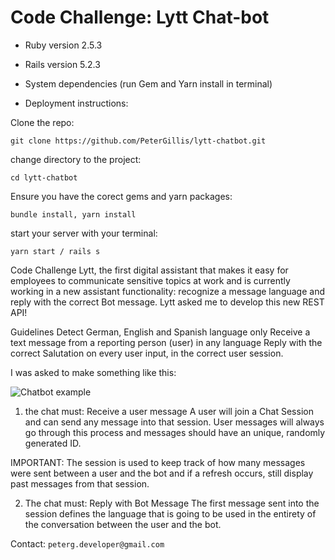 # Code Challenge: Lytt Chat-bot

* Ruby version 2.5.3

* Rails version 5.2.3

* System dependencies (run Gem and Yarn install in terminal)

* Deployment instructions:

Clone the repo:

``git clone https://github.com/PeterGillis/lytt-chatbot.git``

change directory to the project:

``cd lytt-chatbot``

Ensure you have the corect gems and yarn packages:

``bundle install, yarn install``

start your server with your terminal:

``yarn start / rails s``

Code Challenge
Lytt, the first digital assistant that makes it easy for employees to communicate sensitive topics at work and is currently working in a new assistant functionality: recognize a message language and reply with the correct Bot message. Lytt asked me to develop this new REST API!

Guidelines
Detect German, English and Spanish language only
Receive a text message from a reporting person (user) in any language
Reply with the correct Salutation on every user input, in the correct user session.

I was asked to make something like this:

<img src="https://camo.githubusercontent.com/95baf7619294bc868de2bf31883be2704b32e115/68747470733a2f2f692e696d6775722e636f6d2f753538537434582e706e67" alt="Chatbot example">

1. the chat must:
Receive a user message
A user will join a Chat Session and can send any message into that session. User messages will always go through this process and messages should have an unique, randomly generated ID.

 IMPORTANT: The session is used to keep track of how many messages were sent between a user and the bot and if a refresh occurs, still display past messages from that session.

2. The chat must:
Reply with Bot Message
The first message sent into the session defines the language that is going to be used in the entirety of the conversation between the user and the bot.

Contact: ``peterg.developer@gmail.com``
